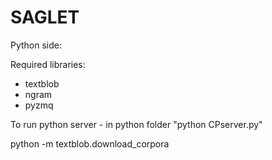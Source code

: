 # SAGLET

Python side:

Required libraries:
 *	textblob
 *	ngram
 *	pyzmq
 
To run python server - in python folder "python CPserver.py"

python -m textblob.download_corpora